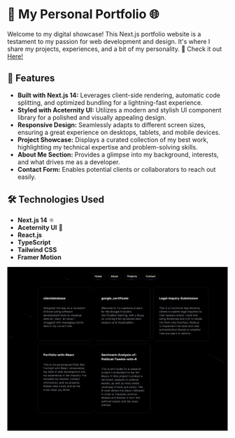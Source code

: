 # 🎨 My Personal Portfolio 🌐

Welcome to my digital showcase! This Next.js portfolio website is a testament to my passion for web development and design. It's where I share my projects, experiences, and a bit of my personality. 🎉 Check it out [Here!](https://fec306c9.myportfolio-cvr.pages.dev/)

## 🚀 Features

- **Built with Next.js 14:** Leverages client-side rendering, automatic code splitting, and optimized bundling for a lightning-fast experience.
- **Styled with Aceternity UI:** Utilizes a modern and stylish UI component library for a polished and visually appealing design.
- **Responsive Design:** Seamlessly adapts to different screen sizes, ensuring a great experience on desktops, tablets, and mobile devices.
- **Project Showcase:** Displays a curated collection of my best work, highlighting my technical expertise and problem-solving skills.
- **About Me Section:** Provides a glimpse into my background, interests, and what drives me as a developer.
- **Contact Form:** Enables potential clients or collaborators to reach out easily.

## 🛠️ Technologies Used

- **Next.js 14** ⚛️
- **Aceternity UI** 🎨
- **React.js**
- **TypeScript**
- **Tailwind CSS**
- **Framer Motion**

![alt text](image.png)

